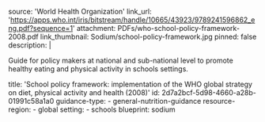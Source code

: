 source: 'World Health Organization'
link_url: 'https://apps.who.int/iris/bitstream/handle/10665/43923/9789241596862_eng.pdf?sequence=1'
attachment: PDFs/who-school-policy-framework-2008.pdf
link_thumbnail: Sodium/school-policy-framework.jpg
pinned: false
description: |
  <p>Guide for policy makers at national and sub-national level to promote healthy eating and physical activity in schools settings.
  </p>
title: 'School policy framework: implementation of the WHO global strategy on diet, physical activity and health (2008)'
id: 2d7a2bcf-5d98-4660-a28b-01991c58a1a0
guidance-type:
  - general-nutrition-guidance
resource-region:
  - global
setting:
  - schools
blueprint: sodium
